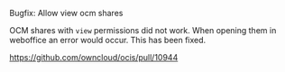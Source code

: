 Bugfix: Allow view ocm shares

OCM shares with `view` permissions did not work. When opening them in weboffice an error would occur. This has been fixed.

https://github.com/owncloud/ocis/pull/10944
